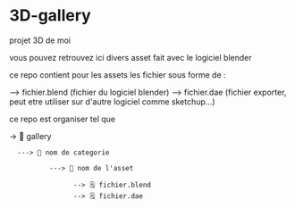 # 3D-gallery
projet 3D de moi

vous pouvez retrouvez ici divers asset fait avec le logiciel blender 

ce repo contient pour les assets les fichier sous forme de :

  --> fichier.blend (fichier du logiciel blender)
  --> fichier.dae (fichier exporter, peut etre utiliser sur d'autre logiciel comme sketchup...)

ce repo est organiser tel que 

-> 📂 gallery

      ---> 📂 nom de categorie
              
              ---> 📂 nom de l'asset
              
                    --> 🗒️ fichier.blend
                    --> 🗒️ fichier.dae
